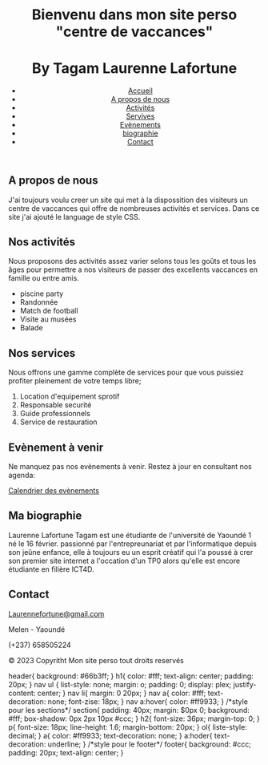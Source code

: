 <!DOCTYPE html>
<html>
    <head>
        <title>Laurennetagam.com</title>
        <meta charset='utf-8'>
        <link rel="stylesheet" type="text/css" href="style.css">
    </head>
    <body>
        <header>
            <h1>Bienvenu dans mon site perso "centre de vaccances"</h1>
            <h1>By Tagam Laurenne Lafortune</h1>
            <nav>
                <ul>
                    <li><a href="#">Accueil</a></li>
                    <li><a href="#">A propos de nous</a></li>
                    <li><a href="#">Activités</a></li>
                    <li><a href="#">Servives</a></li>
                    <li><a href="#">Evènements</a></li>
                    <li><a href="#">biographie</a></li>
                    <li><a href="#">Contact</a></li>
                </ul>
            </nav>
        </header>
        <main>
            <section class="A propos de nous">
                <h2>A propos de nous</h2>
                <p>J'ai toujours voulu creer un site qui met à la dispossition des visiteurs un centre de vaccances qui offre de nombreuses activités et services. Dans ce site j'ai ajouté le language de style CSS.</p>
            </section>
            <section class="Activités">
                <h2>Nos activités</h2>
                <p>Nous proposons des activités assez varier selons tous les goûts et tous les âges pour permettre a nos visiteurs de passer des excellents vaccances en famille ou entre amis.</p>
                <ul>
                    <li>piscine party</li>
                    <li>Randonnée</li>
                    <li>Match de football</li>
                    <li>Visite au musées</li>
                    <li>Balade</li>
                </ul>
            </section>
            <section class="Services">
                <h2>Nos services</h2>
                <p>Nous offrons une gamme complète de services pour que vous puissiez profiter pleinement de votre temps libre;</p>
                <ol>
                    <li>Location d'equipement sprotif</li>
                    <li>Responsable securité</li>
                    <li>Guide professionnels</li>
                    <li>Service de restauration</li>
                </ol>
            </section>
            <section class="evènements">
                <h2>Evènement à venir</h2>
                <p>Ne manquez pas nos evènements à venir. Restez à jour en consultant nos agenda:</p>
                <a href="#">Calendrier des evènements</a>
            </section>
             <section class="Biographie">
                <h2>Ma biographie</h2>
                <p>Laurenne Lafortune Tagam est une étudiante de l'université de Yaoundé 1 né le 16 février. passionné par l'entrepreunariat et par l'informatique depuis son jeûne enfance, elle à toujours eu un esprit créatif qui l'a poussé à crer son premier site internet a l'occation d'un TP0 alors qu'elle est encore étudiante en filière ICT4D.</p>
            </section>
            <section class="contact">
                <h2>Contact</h2>
                <p><a href="mailto:Laurennefortune@gmail.com"> Laurennefortune@gmail.com</a></p>
                <p>Melen - Yaoundé</p>
                <p>(+237) 658505224</p>
            </section>
        </main>
        <footer>
            <p>&copy 2023 Copyritht Mon site perso tout droits reservés</p>
        </footer>
    </body>
</html>
header{
	background: #66b3ff;
}
h1{
	color: #fff;
	text-align: center;
	padding: 20px;
}
nav ul {
	list-style: none;
	margin: o;
	padding: 0;
	display: plex;
	justify-content: center;
}
nav li{
	margin: 0 20px;
}
nav a{
	color: #fff;
	text-decoration: none;
	font-zise: 18px;
}
nav a:hover{
	color: #ff9933;
}
/*style pour les sections*/
section{
	padding: 40px;
	margin: $0px 0;
	background: #fff;
	box-shadow: 0px 2px 10px #ccc;
}
h2{
	font-size: 36px;
	margin-top: 0;
}
p{
	font-size: 18px;
	line-height: 1.6;
	margin-bottom: 20px;
}
ol{
	liste-style: decimal;
}
a{
	color: #ff9933;
	text-decoration: none;
}
a:hoder{
	text-decoration: underline;
}
/*style pour le footer*/
footer{
	background: #ccc;
	padding: 20px;
	text-align: center;
}


